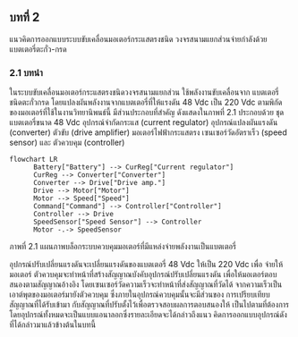 ## บทที่ 2

แนวคิดการออกแบบระบบขับเคลื่อนมอเตอร์กระแสตรงชนิด
วงจรสนามแยกส่วนจ่ายกำลังด้วยแบตเตอรี่ตะกั่ว-กรด

### 2.1 บทนำ

ในระบบขับเคลื่อนมอเตอร์กระแสตรงชนิดวงจรสนามแยกส่วน ใช้พลังงานขับเคลื่อนจาก แบตเตอรี่ชนิดตะกั่วกรด โดยแปลงผันพลังงานจากแบตเตอรี่ที่ให้แรงดัน 48 Vdc เป็น 220 Vdc ตามพิกัดของมอเตอร์ที่ใช้ในงานวิทยานิพนธ์นี้ มีส่วนประกอบที่สำคัญ ดังแสดงในภาพที่ 2.1 ประกอบด้วย ชุดแบตเตอรี่ขนาด 48 Vdc อุปกรณ์จำกัดกระแส (current regulator) อุปกรณ์แปลงผันแรงดัน (converter) ตัวขับ (drive amplifier) มอเตอร์ไฟฟ้ากระแสตรง เซนเซอร์วัดอัตราเร็ว (speed sensor) และ ตัวควบคุม (controller)

```mermaid
flowchart LR
      Battery["Battery"] --> CurReg["Current regulator"]
      CurReg --> Converter["Converter"]
      Converter --> Drive["Drive amp."]
      Drive --> Motor["Motor"]
      Motor --> Speed["Speed"]
      Command["Command"] --> Controller["Controller"]
      Controller --> Drive
      SpeedSensor["Speed Sensor"] --> Controller
      Motor -.-> SpeedSensor
```

ภาพที่ 2.1 แผนภาพบล็อกระบบควบคุมมอเตอร์ที่มีแหล่งจ่ายพลังงานเป็นแบตเตอรี่

อุปกรณ์ปรับเปลี่ยนแรงดันจะเปลี่ยนแรงดันของแบตเตอรี่ 48 Vdc ให้เป็น 220 Vdc เพื่อ จ่ายให้มอเตอร์ ตัวควบคุมจะทำหน้าที่สร้างสัญญาณบังคับอุปกรณ์ปรับเปลี่ยนแรงดัน เพื่อให้มอเตอร์ตอบสนองตามสัญญาณอ้างอิง โดยเซนเซอร์วัดความเร็วจะทำหน้าที่ส่งสัญญาณที่วัดได้ จากความเร็วเป็นเอาต์พุตของมอเตอร์มายังตัวควบคุม ซึ่งภายในอุปกรณ์ควบคุมนั้นจะมีส่วนของ การเปรียบเทียบสัญญาณที่ได้รับเข้ามา กับสัญญาณที่ปรับตั้งไว้เพื่อตรวจสอบผลการตอบสนองให้ เป็นไปตามที่ต้องการ โดยอุปกรณ์ทั้งหมดจะเป็นแบบแอนาลอกซึ่งรายละเอียดจะได้กล่าวถึงแนว คิดการออกแบบอุปกรณ์ดังที่ได้กล่าวมาแล้วข้างต้นในบทนี้
